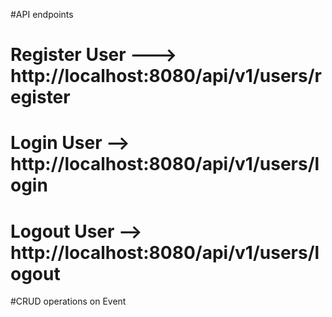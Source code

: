 #API endpoints

# Register User ---> http://localhost:8080/api/v1/users/register

# Login User --> http://localhost:8080/api/v1/users/login

# Logout User --> http://localhost:8080/api/v1/users/logout

#CRUD operations on Event

